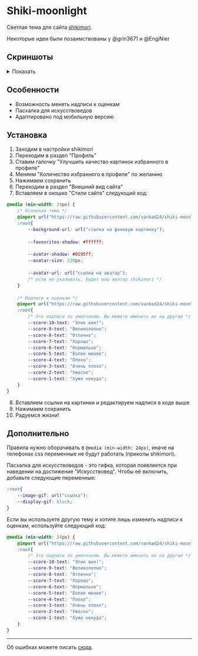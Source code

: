# Shiki-moonlight
Светлая тема для сайта [shikimori](https://shikimori.one/).

Некоторые идеи были позаимствованы у @grin3671 и @EngiNier

## Скриншоты
<details>
<summary>Показать</summary>

![](screenshots/1.png)
![](screenshots/2.png)
![](screenshots/3.png)
![](screenshots/4.png)
![](screenshots/5.png)
![](screenshots/6.png)
![](screenshots/7.png)
![](screenshots/8.png) 
</details>

## Особенности
- Возможность менять надписи к оценкам
- Пасхалка для искусствоведов
- Адаптировано под мобильную версию

## Установка
1. Заходим в настройки shikimori
2. Переходим в раздел "Профиль"
3. Ставим галочку "Улучшить качество картинок избранного в профиле"
4. Меняем "Количество избранного в профиле" по желанию
5. Нажимаем сохранить
6. Переходим в раздел "Внешний вид сайта"
7. Вставляем в окошко "Стили сайта" следующий код:
```css
@media (min-width: 24px) {
	/* Основная тема */
	@import url("https://raw.githubusercontent.com/vankad24/shiki-moonlight/master/styles/style.css");
	:root{
		--background-url: url("ссылка на фоновую картинку");

		--favourites-shadow: #ffffff;
		
		--avatar-shadow: #0195ff;
		--avatar-size: 220px;

		--avatar-url: url("ссылка на аватар");
		/* если не указывать, будет ваш аватар shikimori */
	}

	/* Надписи к оценкам */
	@import url("https://raw.githubusercontent.com/vankad24/shiki-moonlight/master/styles/custom_score_notes.css");
	:root{
		/* Это надписи по умолчанию. Вы можете именить их на другие */
		--score-10-text: "Эпик вин!";
		--score-9-text: "Великолепно";
		--score-8-text: "Отлично";
		--score-7-text: "Хорошо";
		--score-6-text: "Нормально";
		--score-5-text: "Более менее";
		--score-4-text: "Плохо";
		--score-3-text: "Очень плохо";
		--score-2-text: "Ужасно";
		--score-1-text: "Хуже некуда";
	}
}
```
8. Вставляем ссылки на картинки и редактируем надписи в коде выше
9. Нажимаем сохранить
10. Радуемся жизни!

## Дополнительно
Правила нужно оборачивать в `@media (min-width: 24px)`, иначе на телефонах css переменные не будут работать (приколы shikimori).

Пасхалка для искусствоведов - это гифка, которая появляется при наведении на достижение "Искусствовед".
Чтобы её включить, добавьте следующие переменные:
```css
:root{
	--image-gif: url("ссылка");
	--display-gif: block;
}
```

Если вы используете другую тему и хотите лишь изменить надписи к оценкам, используйте следующий код:
```css
@media (min-width: 24px) {
	@import url("https://raw.githubusercontent.com/vankad24/shiki-moonlight/master/styles/custom_score_notes.css");
	:root{
		/* Это надписи по умолчанию. Вы можете именить их на другие */
		--score-10-text: "Эпик вин!";
		--score-9-text: "Великолепно";
		--score-8-text: "Отлично";
		--score-7-text: "Хорошо";
		--score-6-text: "Нормально";
		--score-5-text: "Более менее";
		--score-4-text: "Плохо";
		--score-3-text: "Очень плохо";
		--score-2-text: "Ужасно";
		--score-1-text: "Хуже некуда";
	}
}
```

<hr>

Об ошибках можете писать [сюда](https://github.com/vankad24/shiki-moonlight/issues/new).